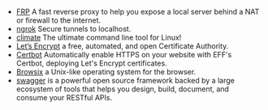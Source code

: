 * [FRP](https://github.com/fatedier/frp) A fast reverse proxy to help you expose a local server behind a NAT or firewall to the internet.
* [ngrok](https://ngrok.com/) Secure tunnels to localhost.
* [climate](https://github.com/adtac/climate) The ultimate command line tool for Linux!
* [Let’s Encrypt](https://letsencrypt.org/) a free, automated, and open Certificate Authority.
* [Certbot](https://certbot.eff.org/) Automatically enable HTTPS on your website with EFF's Certbot, deploying Let's Encrypt certificates.
* [Browsix](https://browsix.org/) a Unix-like operating system for the browser.
* [swagger](http://swagger.io/) is a powerful open source framework backed by a large ecosystem of tools that helps you design, build, document, and consume your RESTful APIs.
